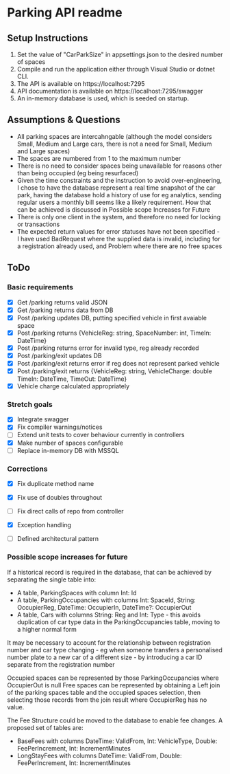 # Parking API readme

## Setup Instructions
1. Set the value of "CarParkSize" in appsettings.json to the desired number of spaces
2. Compile and run the application either through Visual Studio or dotnet CLI.
3. The API is available on https://localhost:7295
4. API documentation is available on https://localhost:7295/swagger
5. An in-memory database is used, which is seeded on startup.

## Assumptions & Questions
- All parking spaces are intercahngable (although the model considers Small, Medium and Large cars, there is not a need for Small, Medium and Large spaces)
- The spaces are numbered from 1 to the maximum number
- There is no need to consider spaces being unavailable for reasons other than being occupied (eg being resurfaced)
- Given the time constraints and the instruction to avoid over-engineering, I chose to have the database represent a real time snapshot of the car park, having the database hold a history of use for eg analytics, sending regular users a monthly bill seems like a likely requirement. How that can be achieved is discussed in Possible scope Increases for Future
- There is only one client in the system, and therefore no need for locking or transactions
- The expected return values for error statuses have not been specified - I have used BadRequest where the supplied data is invalid, including for a registration already used, and Problem where there are no free spaces

## ToDo

### Basic requirements

- [x] Get /parking returns valid JSON
- [x] Get /parking returns data from DB
- [x] Post /parking updates DB, putting specified vehicle in first avaiable space
- [x] Post /parking returns {VehicleReg: string, SpaceNumber: int, TimeIn: DateTime}
- [x] Post /parking returns error for invalid type, reg already recorded
- [x] Post /parking/exit updates DB
- [x] Post /parking/exit returns error if reg does not represent parked vehicle
- [x] Post /parking/exit returns {VehicleReg: string, VehicleCharge: double TimeIn: DateTime, TimeOut: DateTime}
- [x] Vehicle charge calculated appropriately

### Stretch goals

- [x] Integrate swagger
- [x] Fix compiler warnings/notices
- [ ] Extend unit tests to cover behaviour currently in controllers
- [x] Make number of spaces configurable
- [ ] Replace in-memory DB with MSSQL

### Corrections

- [x] Fix duplicate method name
- [x] Fix use of doubles throughout
- [ ] Fix direct calls of repo from controller
- [x] Exception handling
- [ ] Defined architectural pattern


### Possible scope increases for future

If a historical record is required in the database, that can be achieved by separating the single table into:
- A table, ParkingSpaces with column Int: Id
- A table, ParkingOccupancies with columns Int: SpaceId, String: OccupierReg, DateTime: OccupierIn, DateTime?: OccupierOut
- A table, Cars with columns String: Reg and Int: Type - this avoids duplication of car type data in the ParkingOccupancies table, moving to a higher normal form

It may be necessary to account for the relationship between registration number and car type changing - eg when someone transfers a personalised number plate to a new car of a different size - by introducing a car ID separate from the registration number

Occupied spaces can be represented by those ParkingOccupancies where OccupierOut is null
Free spaces can be represented by obtaining a Left join of the parking spaces table and the occupied spaces selection, then selecting those records from the join result where OccupierReg has no value.

The Fee Structure could be moved to the database to enable fee changes. A proposed set of tables are:
- BaseFees with columns DateTime: ValidFrom, Int: VehicleType, Double: FeePerIncrement, Int: IncrementMinutes
- LongStayFees with columns DateTime: ValidFrom, Double: FeePerIncrement, Int: IncrementMinutes